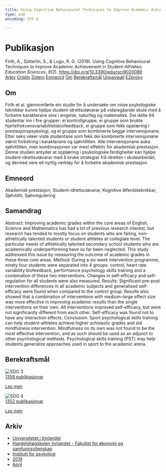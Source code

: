 ```yaml
---
title: Using Cognitive Behavioural Techniques to Improve Academic Achievement in Student-Athletes
type: pub
encoding: UTF-8

---
```

<h1>Publikasjon</h1>
<article id="csl-bib-container-4S5L7BR9" class="csl-bib-container">
  <div class="csl-bib-body"> <div class="csl-entry">Firth, A., Sütterlin, S., &#38; Lugo, R. G. (2019). Using Cognitive Behavioural Techniques to Improve Academic Achievement in Student-Athletes. <i>Education Sciences</i>, <i>9</i>(2). <a href="https://doi.org/10.3390/educsci9020089">https://doi.org/10.3390/educsci9020089</a></div> </div>
  <div class="csl-bib-buttons">
    <a href="#taxonomy-article-4S5L7BR9" alt="archive" class="csl-bib-button">Arkiv</a>
    <a href="https://app.cristin.no/results/show.jsf?id=1693311" alt="Cristin" class="csl-bib-button">Cristin</a>
    <a href="http://zotero.org/groups/5881554/items/4S5L7BR9" alt="Zotero" class="csl-bib-button">Zotero</a>
    <a href="#keywords-article-4S5L7BR9" alt="keywords" class="csl-bib-button">Emneord</a>
    <a href="#about-article-4S5L7BR9" alt="about_pub" class="csl-bib-button">Om</a>
    <a href="#sdg-article-4S5L7BR9" alt="sdg" class="csl-bib-button">Berekraftsmål</a>
    <a href="https://www.mdpi.com/2227-7102/9/2/89/pdf?version=1556258532" alt="Unpaywall" class="csl-bib-button">Unpaywall</a>
    <a href="https://www.mdpi.com/2227-7102/9/2/89/pdf?version=1556258532" alt="EZproxy" class="csl-bib-button">EZproxy</a>
  </div>
  <div id="csl-bib-meta-container-4S5L7BR9"></div>
</article>
<div id="csl-bib-meta-4S5L7BR9" class="csl-bib-meta">
  <article id="about-article-4S5L7BR9" class="about_pub-article">
    <h1>Om</h1>
    Firth et al. gjennomførte ein studie for å undersøke om visse psykologiske teknikkar kunne hjelpe student-idrettsutøvarar på vidaregåande skule med å forbetre karakterane sine i engelsk, naturfag og matematikk. Dei delte 94 studentar inn i fire grupper: ei kontrollgruppe, ei gruppe som brukte hjartefrekvensvariabilitetsbiofeedback, ei gruppe som fekk opplæring i prestasjonspsykologi, og ei gruppe som kombinerte begge intervensjonane. Etter seks veker viste studentane som fekk dei kombinerte intervensjonane størst forbetring i karakterane og sjølvtilliten. Alle intervensjonane auka sjølvtilliten, men kombinasjonen var mest effektiv for akademisk prestasjon. Denne studien antyder at opplæring i psykologiske ferdigheiter kan hjelpe student-idrettsutøvarar med å bruke strategiar frå idretten i skulearbeidet, og dermed vere eit nyttig verktøy for å forbetre akademisk prestasjon.
  </article>
  <article id="keywords-article-4S5L7BR9" class="keywords-article">
    <h1>Emneord</h1>
    Akademisk prestasjon, Student-idrettsutøvarar, Kognitive åtferdsteknikkar, Sjølvtillit, Sjølvregulering
  </article>
  <article id="abstract-article-4S5L7BR9" class="abstract-article">
    <h1>Samandrag</h1>
    Abstract: Improving academic grades within the core areas of English, Science and Mathematics has had a lot of previous research interest, but research has tended to mostly focus on students who are failing, non-athletically talented students or student athletes at collegiate level. The particular needs of athletically talented secondary school students who are academically underperforming have so far been neglected. This study addressed this issue by measuring the outcome of academic grades in these three core areas. Method: During a six week intervention programme, ninety four students were separated into 4 groups: control, heart rate variability biofeedback, performance psychology skills training and a combination of these two interventions. Changes in self-efficacy and self-regulation for all students were also measured. Results: Significant pre–post intervention differences in all academic subjects and generalised self-efficacy were found when compared to the control group. Results also showed that a combination of interventions with medium–large effect size was more effective in improving academic results than the single interventions on their own. All interventions improved self-efficacy, but were not significantly different from each other. Self-efficacy was found not to have any interaction effects. Conclusion: Sport psychological skills training can help student-athletes achieve higher scholastic grades and aid mindfulness intervention. Mindfulness on its own was not found to be the most effective intervention, and as such should be used as an adjunct to other psychological methods. Psychological skills training (PST) may help students generalize approaches used in sport to the academic arena.
  </article>
  <article id="sdg-article-4S5L7BR9" class="sdg-article">
    <h1>Berekraftsmål</h1>
    <div class="sdg-container"><div id="sdg3" class="sdg">
        <img src="{{< params subfolder >}}images/sdg/sdg03_nn.png" class="image" alt="SDG 3">
        <div class="sdg-overlay">
          <a href="{{< params subfolder >}}nn/archive/?sdg=3#archive" class="sdg-publication-count"><span>1358</span> publikasjonar</a>
          <p><a href="https://fn.no/om-fn/fns-baerekraftsmaal/god-helse-og-livskvalitet?lang=nno-NO" class="sdg-read-more">Les meir</a></p>
        </div>
      </div> <div id="sdg4" class="sdg">
        <img src="{{< params subfolder >}}images/sdg/sdg04_nn.png" class="image" alt="SDG 4">
        <div class="sdg-overlay">
          <a href="{{< params subfolder >}}nn/archive/?sdg=4#archive" class="sdg-publication-count"><span>1352</span> publikasjonar</a>
          <p><a href="https://fn.no/om-fn/fns-baerekraftsmaal/god-utdanning?lang=nno-NO" class="sdg-read-more">Les meir</a></p>
        </div>
      </div></div>
  </article>
  <article id="taxonomy-article-4S5L7BR9" class="taxonomy-article">
    <h1>Arkiv</h1>
    <ul>
      <li><a href="{{< params subfolder >}}nn/archive/?key=3DCRN523">Universitetet i Innlandet</a></li>
      <li><a href="{{< params subfolder >}}nn/archive/?key=DU8Q9LN9">Handelshøgskolen Innlandet - Fakultet for økonomi og samfunnsvitenskap</a></li>
      <li><a href="{{< params subfolder >}}nn/archive/?key=KTD9NXA8">Institutt for psykologi</a></li>
      <li><a href="{{< params subfolder >}}nn/archive/?key=37B43Z6Y">2019</a></li>
      <li><a href="{{< params subfolder >}}nn/archive/?key=GTQEEE82">April</a></li>
    </ul>
  </article>
</div>
